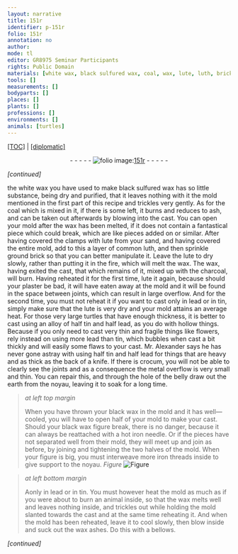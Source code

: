 ```yaml
---
layout: narrative
title: 151r
identifier: p-151r
folio: 151r
annotation: no
author:
mode: tl
editor: GR8975 Seminar Participants
rights: Public Domain
materials: [white wax, black sulfured wax, coal, wax, lute, luth, brick, charcoal, plaster, lead, tin, crocum, black wax, iron]
tools: []
measurements: []
bodyparts: []
places: []
plants: []
professions: []
environments: []
animals: [turtles]
---
```


<p><a href="{{ site.baseurl }}/translation/" target="_blank">[TOC]</a> | <a href="{{ site.baseurl }}/texts/p-151r_tc/">[diplomatic]</a></p><div class="folio" align="center">- - - - - <a href="http://gallica.bnf.fr/ark:/12148/btv1b10500001g/f307.image" target="_blank"><img src="https://cu-mkp.github.io/2017-workshop-edition/assets/photo-icon.png" alt="folio image: " style="display:inline-block; margin-bottom:-3px;"/>151r</a> - - - - - </div>  
 
*[continued]*
  
the <span class="m">white wax</span> you have used to make <span class="m">black sulfured wax</span> has so little substance, being dry and purified, that it leaves nothing with it <span class="sup">the mold mentioned in the first part of this recipe</span> and trickles very gently. As for the <span class="m">coal</span> which is mixed in it, if there is some left, it burns and reduces to ash, and can be taken out afterwards by blowing into the cast. You can open your mold after the <span class="m">wax</span> has been melted, if it does not contain a fantastical piece which could break, which are like pieces added on or similar. After having covered the clamps with <span class="m">lute</span> from your sand, and having covered the entire mold, add to this a layer of common <span class="m">luth</span>, and then sprinkle ground <span class="m">brick</span> so that you can better manipulate it. Leave the <span class="m">lute</span> to dry slowly, rather than putting it in the fire, which will melt the <span class="m">wax</span>. The <span class="m">wax</span>, having exited the cast, that which remains of it, mixed up with the <span class="m">charcoal</span>, will burn. Having reheated it for the first time, <span class="m">lute</span> it again, because should your <span class="m">plaster</span> be bad, it will have eaten away at the mold and it will be found in the space between joints, which can result in large overflow. And for the second time, you must not reheat it if you want to cast only in <span class="m">lead</span> or in <span class="m">tin</span>, simply make sure that the <span class="m">lute</span> is very dry and your mold attains an average heat. For those very large <span class="al">turtles</span> that have enough thickness, it is better to cast using an alloy of half <span class="m">tin</span> and half <span class="m">lead</span>, as you do with hollow things. Because if you only need to cast very thin and fragile things like flowers, rely instead on using more <span class="m">lead</span> than <span class="m">tin</span>, which bubbles when cast a bit thickly and will easily some flaws to your cast. Mr. Alexander says he has never gone astray with using half <span class="m">tin</span> and half <span class="m">lead</span> for things that are heavy and as thick as the back of a knife. If there is <span class="m">crocum</span>, you will not be able to clearly see the joints and as a consequence the metal overflow is very small and thin. You can repair this, and through the hole of the belly draw out the earth from the noyau, leaving it to soak for a long time.
 
> *at left top margin*
> 
> 
> When you have thrown your <span class="m">black wax</span> in the mold and it has well—cooled, you will have to open half of your mold to make your cast. Should your <span class="m">black wax</span> figure break, there is no danger, because it can always be reattached with a hot <span class="m">iron</span> needle. Or if the pieces have not separated well from their mold, they will meet up and join as before, by joining and tightening the two halves of the mold. When your figure is big, you must interweave more <span class="m">iron</span> threads inside to give support to the noyau. 
> *Figure*
> <a href="https://drive.google.com/open?id=0B9-oNrvWdlO5dEhadHEzVWlxejg" target="_blank"><img src="https://cu-mkp.github.io/GR8975-edition/assets/photo-icon.png" alt="Figure" style="display:inline-block; margin-bottom:-3px;"/></a>
 
 
> *at left bottom margin*
> 
> 
>  Aonly in lead or in tin. You must however heat the mold as much as if you were about to burn an animal inside, so that the <span class="m">wax</span> melts well and leaves nothing inside, and trickles out while holding the mold slanted towards the cast and at the same time reheating it. And when the mold has been reheated, leave it to cool slowly, then blow inside and suck out the wax ashes. Do this with a bellows.
 
*[continued]*
 
